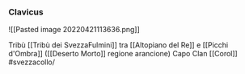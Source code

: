 ### Clavicus
![[Pasted image 20220421113636.png]]


Tribù [[Tribù dei SvezzaFulmini]] tra [[Altopiano del Re]] e [[Picchi d'Ombra]]
([[Deserto Morto]] regione arancione)
Capo Clan [[Corol]]
#svezzacollo/
